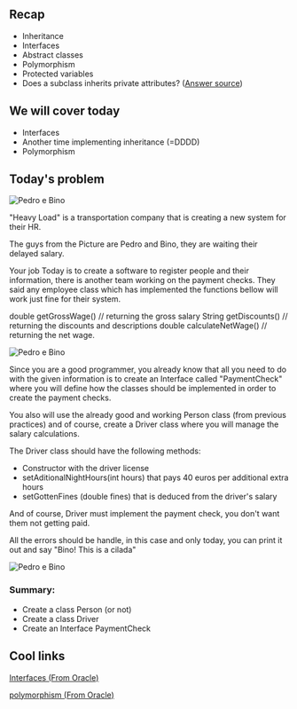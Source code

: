 
## Recap
* Inheritance
* Interfaces
* Abstract classes
* Polymorphism
* Protected variables
* Does a subclass inherits private attributes? ([Answer source](https://docs.oracle.com/javase/tutorial/java/IandI/subclasses.html))

## We will cover today

* Interfaces
* Another time implementing inheritance (=DDDD)
* Polymorphism  

## Today's problem

![Pedro e Bino](http://metropolitanafm.com.br/wp-content/uploads/2017/05/fd631eea3ca71aae07c46a0a9e74bb02_-pedro-e-bino-meme-pedro-e-bino_1920-1259-1024x671-690x452.jpeg)

"Heavy Load" is a transportation company that is creating a new system for their HR.

The guys from the Picture are Pedro and Bino, they are waiting their delayed salary.

Your job Today is to create a software to register people and their information, there is another team working on the payment checks. They said any employee class which has implemented the functions bellow will work just fine for their system.

double getGrossWage() // returning the gross salary
String getDiscounts() // returning the discounts and descriptions
double calculateNetWage() // returning the net wage.

![Pedro e Bino](http://cdn.naosalvo.com.br/2017/05/Carga-Pesada-1.jpg)

Since you are a good programmer, you already know that all you need to do with the given information is to create an Interface called "PaymentCheck" where you will define how the classes should be implemented in order to create the payment checks.

You also will use the already good and working Person class (from previous practices) and of course, create a Driver class where you will manage the salary calculations.

The Driver class should have the following methods:
* Constructor with the driver license
* setAditionalNightHours(int hours) that pays 40 euros per additional extra hours
* setGottenFines (double fines) that is deduced from the driver's salary

And of course, Driver must implement the payment check, you don't want them not getting paid.

All the errors should be handle, in this case and only today, you can print it out and say "Bino! This is a cilada"

![Pedro e Bino](http://www.tvhistoria.com.br/images/upload/070916-cargapesada-imagem7.jpg)

### Summary:
* Create a class Person (or not)
* Create a class Driver
* Create an Interface PaymentCheck


## Cool links
[Interfaces (From Oracle)](https://docs.oracle.com/javase/tutorial/java/concepts/interface.html)

[polymorphism (From Oracle)](https://docs.oracle.com/javase/tutorial/java/IandI/polymorphism.html)
